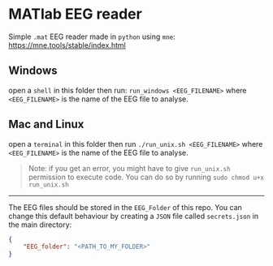 # MATlab EEG reader
Simple `.mat` EEG reader made in `python` using `mne`: https://mne.tools/stable/index.html

## Windows
open a `shell` in this folder then run: `run_windows <EEG_FILENAME>` where `<EEG_FILENAME>` is the name of the EEG file to analyse.

## Mac and Linux
open a `terminal` in this folder then run `./run_unix.sh <EEG_FILENAME>` where `<EEG_FILENAME>` is the name of the EEG file to analyse.
> Note: if you get an error, you might have to give `run_unix.sh` permission to execute code. You can do so by running `sudo chmod u+x run_unix.sh`

---

The EEG files should be stored in the `EEG_Folder` of this repo. You can change this default behaviour by creating a `JSON` file called `secrets.json` in the main directory:
```json
{
    "EEG_folder": "<PATH_TO_MY_FOLDER>"
}
```